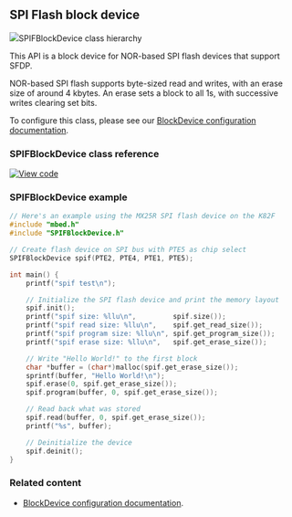 ## SPI Flash block device

<span class="images">![](https://os-doc-builder.test.mbed.com/docs/development/mbed-os-api-doxy/class_s_p_i_f_block_device.png)<span>SPIFBlockDevice class hierarchy</span></span>

This API is a block device for NOR-based SPI flash devices that support SFDP.

NOR-based SPI flash supports byte-sized read and writes, with an erase size of around 4 kbytes. An erase sets a block to all 1s, with successive writes clearing set bits.

To configure this class, please see our [BlockDevice configuration documentation](/docs/development/reference/configuration-storage.html#blockdevice-default-configuration).

### SPIFBlockDevice class reference

[![View code](https://www.mbed.com/embed/?type=library)](http://os-doc-builder.test.mbed.com/docs/development/mbed-os-api-doxy/class_s_p_i_f_block_device.html)

### SPIFBlockDevice example

``` cpp
// Here's an example using the MX25R SPI flash device on the K82F
#include "mbed.h"
#include "SPIFBlockDevice.h"

// Create flash device on SPI bus with PTE5 as chip select
SPIFBlockDevice spif(PTE2, PTE4, PTE1, PTE5);

int main() {
    printf("spif test\n");

    // Initialize the SPI flash device and print the memory layout
    spif.init();
    printf("spif size: %llu\n",         spif.size());
    printf("spif read size: %llu\n",    spif.get_read_size());
    printf("spif program size: %llu\n", spif.get_program_size());
    printf("spif erase size: %llu\n",   spif.get_erase_size());

    // Write "Hello World!" to the first block
    char *buffer = (char*)malloc(spif.get_erase_size());
    sprintf(buffer, "Hello World!\n");
    spif.erase(0, spif.get_erase_size());
    spif.program(buffer, 0, spif.get_erase_size());

    // Read back what was stored
    spif.read(buffer, 0, spif.get_erase_size());
    printf("%s", buffer);

    // Deinitialize the device
    spif.deinit();
}
```

### Related content

- [BlockDevice configuration documentation](/docs/development/reference/configuration-storage.html#blockdevice-default-configuration).
